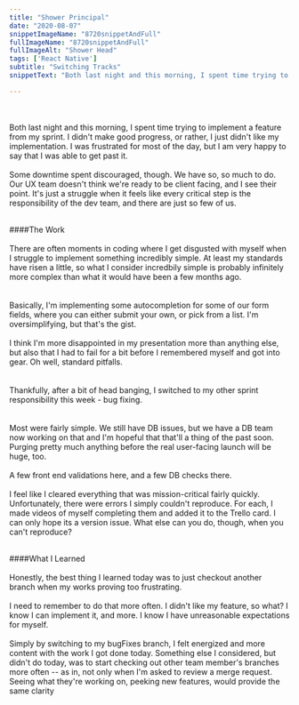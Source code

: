 ```yaml
---
title: "Shower Principal"
date: "2020-08-07"
snippetImageName: "8720snippetAndFull"
fullImageName: "8720snippetAndFull"
fullImageAlt: "Shower Head"
tags: ['React Native']
subtitle: "Switching Tracks"
snippetText: "Both last night and this morning, I spent time trying to implement a feature from my sprint.  I didn't make good progress, or rather, I just didn't like my implementation.  I was frustrated for most of the day, but I am very happy to say that I was able to get past it."

---
```

<br>
<br>
Both last night and this morning, I spent time trying to implement a feature from my sprint.  I didn't make good progress, or rather, I just didn't like my implementation.  I was frustrated for most of the day, but I am very happy to say that I was able to get past it.
<br>
<br>
Some downtime spent discouraged, though.  We have so, so much to do.  Our UX team doesn't think we're ready to be client facing, and I see their point.  It's just a struggle when it feels like every critical step is the responsibility of the dev team, and there are just so few of us.
<br>
<br>

####The Work
<br>
<br>
There are often moments in coding where I get disgusted with myself when I struggle to implement something incredibly simple.  At least my standards have risen a little, so what I consider incredbily simple is probably infinitely more complex than what it would have been a few months ago.  
<br>
<br>
Basically, I'm implementing some autocompletion for some of our form fields, where you can either submit your own, or pick from a list.  I'm oversimplifying, but that's the gist. 
<br>
<br>
I think I'm more disappointed in my presentation more than anything else, but also that I had to fail for a bit before I remembered myself and got into gear.  Oh well, standard pitfalls.  
<br>
<br>
Thankfully, after a bit of head banging, I switched to my other sprint responsibility this week - bug fixing.  
<br>
<br>
Most were fairly simple.  We still have DB issues, but we have a DB team now working on that and I'm hopeful that that'll a thing of the past soon.  Purging pretty much anything before the real user-facing launch will be huge, too.
<br>
<br>
A few front end validations here, and a few DB checks there.
<br>
<br>
I feel like I cleared everything that was mission-critical fairly quickly.  Unfortunately, there were errors I simply couldn't reproduce.  For each, I made videos of myself completing them and added it to the Trello card.  I can only hope its a version issue.  What else can you do, though, when you can't reproduce?
<br>
<br>

####What I Learned
<br>
<br>
Honestly, the best thing I learned today was to just checkout another branch when my works proving too frustrating. 
<br>
<br>
I need to remember to do that more often.  I didn't like my feature, so what?  I know I can implement it, and more.  I know I have unreasonable expectations for myself.
<br>
<br>
Simply by switching to my bugFixes branch, I felt energized and more content with the work I got done today.  Something else I considered, but didn't do today, was to start checking out other team member's branches more often -- as in, not only when I'm asked to review a merge request.  Seeing what they're working on, peeking new features, would provide the same clarity
<br>
<br>
